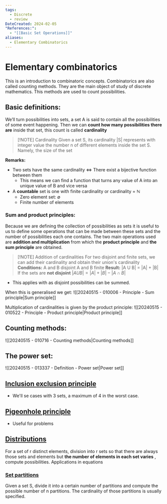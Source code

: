 ```yaml
---
tags:
  - Discrete
  - review
DateCreated: 2024-02-05
"References:":
  - "[[Basic Set Operations]]"
aliases:
  - Elementary Combinatorics
---
```

# Elementary combinatorics
This is an introduction to combinatoric concepts. Combinatorics are also called counting methods. They are the main object of study of discrete mathematics. This methods are used to count possibilities. 

## Basic definitions: 

We’ll turn possibilities into sets, a set A is said to contain all the possibilities of some event happening. Then we can **count how many possibilities there are** inside that set, this count is called **cardinality**

> [!NOTE] Cardinality
> Given a set S, its cardinality |S| represents with integer value the number n of different elements inside the set S. Namely, the size of the set

**Remarks:**
+ Two sets have the same cardinality <=> There exist a bijective function between them 
	+ This means we can find a function that turns any value of A into an unique value of B and vice versa
+ A **countable** set is one with finite cardinality or cardinality = $\mathbb{N}$
	+ Zero element set: $\emptyset$ 
	+ Finite number of elements

### Sum and product principles:
Because we are defining the collection of possibilities as sets it is useful to us to define some operations that can be made between these sets and the number of possibilities each one contains. The two main operations used are **addition and multiplication** from which the **product principle** and **the sum principle** are obtained. 

> [!NOTE] Addition of cardinalities
> For two disjoint and finite sets, we can add their cardinality and obtain their union's cardinality
> **Conditions:**
> 	A and B disjoint
> 	A and B finite
> **Result:**
> 	|A U B| = |A| + |B|
> If the sets are **not disjoint**
> $|A U B| = |A| + |B| - |A\cap B|$
> 

+ This applies with  as disjoint possibilities can be summed. 

When this is generalised we get: 
![[20240515 - 010006 - Principle - Sum principle|Sum principle]]


Multiplication of cardinalities is given by the product principle: 
![[20240515 - 010522 - Principle - Product principle|Product principle]]

## Counting methods:
![[20240515 - 010716 - Counting methods|Counting methods]]


## The power set: 
![[20240515 - 013337 - Definition - Power set|Power set]]


## [Inclusion exclusion principle](Inclusion%20exclusion%20principle.md)
+ We'll se cases with 3 sets, a maximum of 4 in the worst case. 
## [Pigeonhole principle](Pigeonhole%20principle.md)
+ Useful for problems
## [Distributions](Distributions.md)
For a set of r distinct elements, division into r sets so that there are always those sets and elements but **the number of elements in each set varies** , compute possibilities. Applications in equations
### [Set partitions](Set%20partitions.md)
Given a set S, divide it into a certain number of partitions and compute the possible number of n partitions. The cardinality of those partitions is usually specified. 